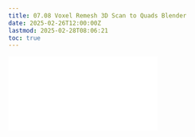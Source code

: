 ```yaml
---
title: 07.08 Voxel Remesh 3D Scan to Quads Blender
date: 2025-02-26T12:00:00Z
lastmod: 2025-02-28T08:06:21
toc: true
---
```


![Link to included file content](../../../../3d-modeling/blender/voxel-remesh-3d-scan-to-quads-blender.md)
